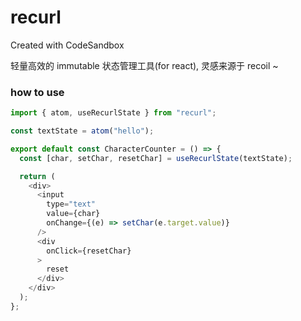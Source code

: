 # recurl
Created with CodeSandbox


轻量高效的 immutable 状态管理工具(for react), 灵感来源于 recoil ~

### how to use

```js
import { atom, useRecurlState } from "recurl";

const textState = atom("hello");

export default const CharacterCounter = () => {
  const [char, setChar, resetChar] = useRecurlState(textState);

  return (
    <div>
      <input
        type="text"
        value={char}
        onChange={(e) => setChar(e.target.value)}
      />
      <div
        onClick={resetChar}
      >
        reset
      </div>
    </div>
  );
};


```
